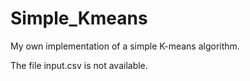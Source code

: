 # Simple_Kmeans
My own implementation of a simple K-means algorithm.

The file input.csv is not available.
